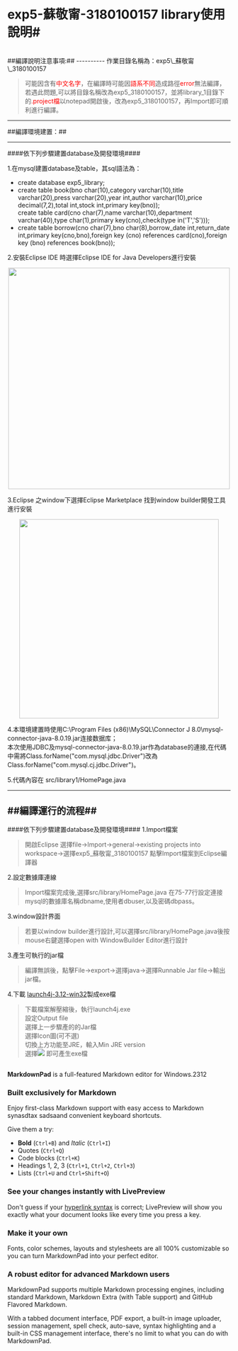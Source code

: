 # exp5-蘇敬甯-3180100157 library使用說明#
<br>
##編譯說明注意事項:##
----------
作業目錄名稱為：exp5\_蘇敬甯\_3180100157

>可能因含有<font color="red">中文名字</font>，在編譯時可能因<font color="red">語系不同</font>造成路徑<font color="red">error</font>無法編譯，若遇此問題,可以將目錄名稱改為exp5_3180100157，並將library\_1目錄下的<font color="red">.project檔</font>以notepad開啟後，改為exp5\_3180100157，再Import即可順利進行編譯。


----------
##編譯環境建置：##

----------

####依下列步驟建置database及開發環境####

1.在mysql建置database及table，其sql語法為：
   <ul>
   <li>create database exp5_library;
   <li>create table book(bno char(10),category	varchar(10),title varchar(20),press	varchar(20),year int,author varchar(10),price decimal(7,2),total int,stock int,primary key(bno));
   <br>create table card(cno char(7),name varchar(10),department varchar(40),type char(1),primary key(cno),check(type in('T','S')));
   <li>create table borrow(cno char(7),bno char(8),borrow_date int,return_date int,primary key(cno,bno),foreign key (cno) references card(cno),foreign key (bno) references book(bno));
  </ul>

2.安裝Eclipse IDE 時選擇Eclipse IDE for Java Developers進行安裝
 <div align=center><img src="image/1.png" width="500"></div>

3.Eclipse 之window下選擇Eclipse Marketplace 找到window builder開發工具進行安裝

  <div align=center><img src="image/2.png" width="450"></div>

4.本環境建置時使用C:\Program Files (x86)\MySQL\Connector J 8.0\mysql-connector-java-8.0.19.jar连接数据库；
 <br>本次使用JDBC及mysql-connector-java-8.0.19.jar作為database的連接,在代碼中需將Class.forName("com.mysql.jdbc.Driver")改為Class.forName("com.mysql.cj.jdbc.Driver")。

5.代碼內容在 src/library1/HomePage.java

----------
##編譯運行的流程##
----------
####依下列步驟建置database及開發環境####
1.Import檔案

> 開啟Eclipse 選擇file->Import->general->existing projects into workspace->選擇exp5_蘇敬甯_3180100157 點擊Import檔案到Eclipse編譯器

2.設定數據庫連線

> Import檔案完成後,選擇src/library/HomePage.java 在75-77行設定連接mysql的數據庫名稱dbname,使用者dbuser,以及密碼dbpass。

3.window設計界面

> 若要以window builder進行設計,可以選擇src/library/HomePage.java後按mouse右鍵選擇open with WindowBuilder Editor進行設計

3.產生可執行的jar檔

> 編譯無誤後，點擊File->export->選擇java->選擇Runnable Jar file->輸出jar檔。

4.下載
[launch4j-3.12-win32](https://osdn.net/projects/sfnet_launch4j/downloads/launch4j-3/3.12/launch4j-3.12-win32.exe/)製成exe檔
> 下載檔案解壓縮後，執行launch4j.exe<br>
> 設定Output file <br>
> 選擇上一步驟產的的Jar檔 <br>
> 選擇Icon圖(可不選)<br>
> 切換上方功能至JRE，輸入Min JRE version <br>
> 選擇![](image\wheel.png) 即可產生exe檔
> 

## ##

**MarkdownPad** is a full-featured Markdown editor for Windows.2312

### Built exclusively for Markdown ###

Enjoy first-class Markdown support with easy access to  Markdown synasdtax sadsaand convenient keyboard shortcuts.

Give them a try:

- **Bold** (`Ctrl+B`) and *Italic* (`Ctrl+I`)
- Quotes (`Ctrl+Q`)
- Code blocks (`Ctrl+K`)
- Headings 1, 2, 3 (`Ctrl+1`, `Ctrl+2`, `Ctrl+3`)
- Lists (`Ctrl+U` and `Ctrl+Shift+O`)

### See your changes instantly with LivePreview ###

Don't guess if your [hyperlink syntax](http://markdownpad.com) is correct; LivePreview will show you exactly what your document looks like every time you press a key.

### Make it your own ###

Fonts, color schemes, layouts and stylesheets are all 100% customizable so you can turn MarkdownPad into your perfect editor.

### A robust editor for advanced Markdown users ###

MarkdownPad supports multiple Markdown processing engines, including standard Markdown, Markdown Extra (with Table support) and GitHub Flavored Markdown.

With a tabbed document interface, PDF export, a built-in image uploader, session management, spell check, auto-save, syntax highlighting and a built-in CSS management interface, there's no limit to what you can do with MarkdownPad.
